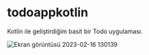 # todoappkotlin
Kotlin ile geliştirdiğim basit bir Todo uygulaması.

![Ekran görüntüsü 2023-02-16 130139](https://user-images.githubusercontent.com/62423689/219333858-a4d72c7f-9107-43a8-88e9-8e09d417ea6b.png)
